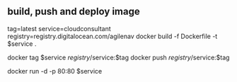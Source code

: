
## build, push and deploy image
tag=latest
service=cloudconsultant
registry=registry.digitalocean.com/agilenav
docker build -f Dockerfile -t $service .

docker tag $service $registry/$service:$tag
docker push $registry/$service:$tag




docker run -d -p 80:80 $service
